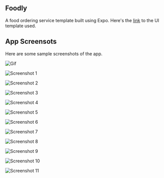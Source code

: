 ## Foodly

A food ordering service template built using Expo.
Here's the [link](https://ui8.net/ui8/products/foodly-ios-ui-kit) to the UI template used.

## App Screensots

Here are some sample screenshots of the app.

![Gif](https://github.com/OrekuD/Foodly/blob/master/assets/screenshots/gif.gif?raw=true)

![Screenshot 1](https://github.com/OrekuD/Foodly/blob/master/assets/screenshots/1.jpg?raw=true)

![Screenshot 2](https://github.com/OrekuD/Foodly/blob/master/assets/screenshots/2.jpg?raw=true)

![Screenshot 3](https://github.com/OrekuD/Foodly/blob/master/assets/screenshots/3.jpg?raw=true)

![Screenshot 4](https://github.com/OrekuD/Foodly/blob/master/assets/screenshots/4.jpg?raw=true)

![Screenshot 5](https://github.com/OrekuD/Foodly/blob/master/assets/screenshots/5.jpg?raw=true)

![Screenshot 6](https://github.com/OrekuD/Foodly/blob/master/assets/screenshots/6.jpg?raw=true)

![Screenshot 7](https://github.com/OrekuD/Foodly/blob/master/assets/screenshots/7.jpg?raw=true)

![Screenshot 8](https://github.com/OrekuD/Foodly/blob/master/assets/screenshots/8.jpg?raw=true)

![Screenshot 9](https://github.com/OrekuD/Foodly/blob/master/assets/screenshots/9.jpg?raw=true)

![Screenshot 10](https://github.com/OrekuD/Foodly/blob/master/assets/screenshots/10.jpg?raw=true)

![Screenshot 11](https://github.com/OrekuD/Foodly/blob/master/assets/screenshots/11.jpg?raw=true)
